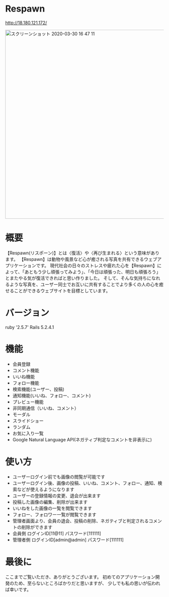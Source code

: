 # Respawn
http://18.180.121.172/

<img width="600" alt="スクリーンショット 2020-03-30 16 47 11" src="https://user-images.githubusercontent.com/58395041/77888730-a7e30780-72a7-11ea-8cf8-8461a8cf6f7c.png">


# 概要
【Respawn(リスポーン)】とは〈復活〉や〈再び生まれる〉という意味があります。
【Respawn】は動物や風景など心が癒される写真を共有できるウェブアプリケーションです。
現代社会の日々のストレスや疲れた心を【Respawn】によって、「あともう少し頑張ってみよう」、「今日は頑張った、明日も頑張ろう」とまたやる気が復活できればと思い作りました。
そして、そんな気持ちになれるような写真を、ユーザー同士でお互いに共有することでより多くの人の心を癒せることができるウェブサイトを目標としています。


# バージョン
ruby '2.5.7'
Rails 5.2.4.1


# 機能
- 会員登録
- コメント機能
- いいね機能
- フォロー機能
- 検索機能(ユーザー、投稿)
- 通知機能(いいね、フォロー、コメント)
- プレビュー機能
- 非同期通信（いいね、コメント）
- モーダル
- スライドショー
- ランダム
- お気に入り一覧
- Google Natural Language API(ネガティブ判定なコメントを非表示に)


# 使い方
- ユーザーログイン前でも画像の閲覧が可能です
- ユーザーログイン後、画像の投稿、いいね、コメント、フォロー、通知、検索などが使えるようになります
- ユーザーの登録情報の変更、退会が出来ます
- 投稿した画像の編集、削除が出来ます
- いいねをした画像の一覧を閲覧できます
- フォロー、フォロワー一覧が閲覧できます
- 管理者画面より、会員の退会、投稿の削除、ネガティブと判定されるコメントの削除ができます
- 会員側 ログインID[11@11] パスワード[111111]
- 管理者側 ログインID[admin@admin] パスワード[111111]

# 最後に
ここまでご覧いただき、ありがとうございます。
初めてのアプリケーション開発のため、至らないところばかりだと思いますが、
少しでも私の思いが伝われば幸いです。
